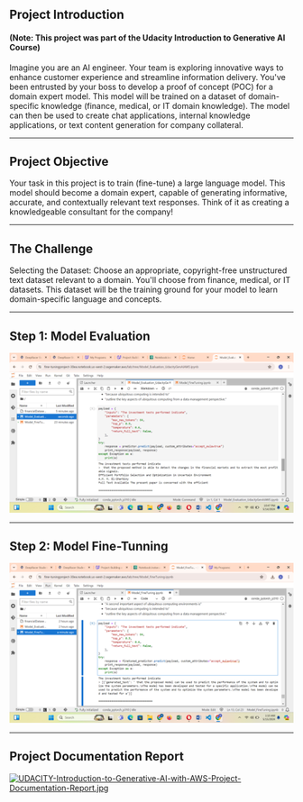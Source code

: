 ## Project Introduction
#### (Note: This project was part of the Udacity Introduction to Generative AI Course)
<p> Imagine you are an AI engineer. Your team is exploring innovative ways to enhance customer experience and streamline information delivery. You've been entrusted by your boss to develop a proof of concept (POC) for a domain expert model. This model will be trained on a dataset of domain-specific knowledge (finance, medical, or IT domain knowledge). The model can then be used to create chat applications, internal knowledge applications, or text content generation for company collateral. </p>
<hr>

## Project Objective

<p> Your task in this project is to train (fine-tune) a large language model. This model should become a domain expert, capable of generating informative, accurate, and contextually relevant text responses. Think of it as creating a knowledgeable consultant for the company! </p>
<hr>


## The Challenge

<p> Selecting the Dataset: Choose an appropriate, copyright-free unstructured text dataset relevant to a domain. You'll choose from finance, medical, or IT datasets. This dataset will be the training ground for your model to learn domain-specific language and concepts. </p>
<hr>

## Step 1: Model Evaluation
<img src="https://raw.githubusercontent.com/SyedAhmadShaan/Project-Building-a-Domain-Expert-Model/main/Screenshot_Model_Evaluation.png">
<hr>

## Step 2: Model Fine-Tunning
<img src="https://raw.githubusercontent.com/SyedAhmadShaan/Project-Building-a-Domain-Expert-Model/main/Screenshot_Model_FineTuning.png">
<hr>

## Project Documentation Report
[![UDACITY-Introduction-to-Generative-AI-with-AWS-Project-Documentation-Report.jpg](https://i.postimg.cc/brDYXJwH/UDACITY-Introduction-to-Generative-AI-with-AWS-Project-Documentation-Report.jpg)](https://postimg.cc/N2tvmQT5)
